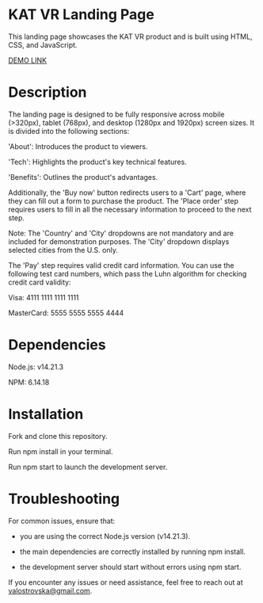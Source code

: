 # KAT VR Landing Page

This landing page showcases the KAT VR product and is built using HTML, CSS, and JavaScript.

[DEMO LINK](https://valost.github.io/katvr-landing/)

# Description
The landing page is designed to be fully responsive across mobile (>320px), tablet (768px), and desktop (1280px and 1920px) screen sizes. It is divided into the following sections:

'About': Introduces the product to viewers.

'Tech': Highlights the product's key technical features.

'Benefits': Outlines the product's advantages.

Additionally, the 'Buy now' button redirects users to a 'Cart' page, where they can fill out a form to purchase the product. The 'Place order' step requires users to fill in all the necessary information to proceed to the next step.

Note: The 'Country' and 'City' dropdowns are not mandatory and are included for demonstration purposes. The 'City' dropdown displays selected cities from the U.S. only.

The 'Pay' step requires valid credit card information. You can use the following test card numbers, which pass the Luhn algorithm for checking credit card validity:

Visa: 4111 1111 1111 1111

MasterCard: 5555 5555 5555 4444

# Dependencies

Node.js: v14.21.3

NPM: 6.14.18

# Installation

Fork and clone this repository.

Run npm install in your terminal.

Run npm start to launch the development server.

# Troubleshooting

For common issues, ensure that:

- you are using the correct Node.js version (v14.21.3).

- the main dependencies are correctly installed by running npm install.

- the development server should start without errors using npm start.

If you encounter any issues or need assistance, feel free to reach out at valostrovska@gmail.com.

